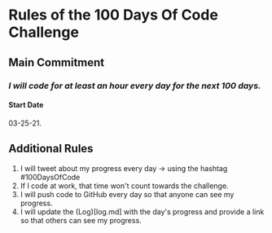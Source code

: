 # Rules of the 100 Days Of Code Challenge

## Main Commitment
### *I will code for at least an hour every day for the next 100 days.*

#### Start Date
03-25-21.

## Additional Rules
1. I will tweet about my progress every day -> using the hashtag #100DaysOfCode
2. If I code at work, that time won't count towards the challenge.
3. I will push code to GitHub every day so that anyone can see my progress.
4. I will update the (Log)[log.md] with the day's progress and provide a link so that others can see my progress.
